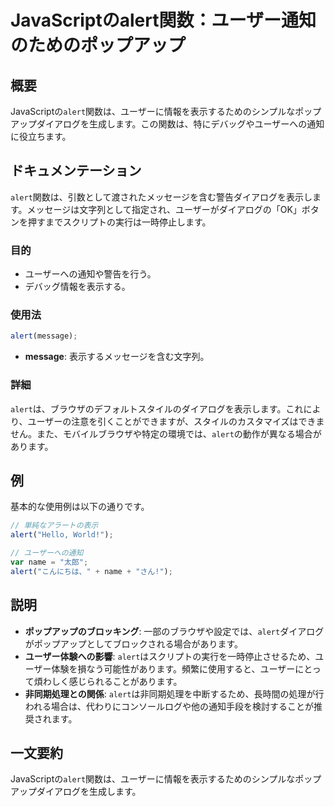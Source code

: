 <!--
Meta Description: # JavaScriptのalert関数：ユーザー通知のためのポップアップ ## 概要 JavaScriptの`alert`関数は、ユーザーに情報を表示するためのシンプルなポップアップダイアログを生成します。この関数は、特にデバッグやユーザーへの通知に役立ちます。 ## ドキュメンテーション `al...
Meta Keywords: alert, 関数は, javascriptの, ユーザーに情報を表示するためのシンプルなポップアップダイアログを生成します, javascript
-->

# JavaScriptのalert関数：ユーザー通知のためのポップアップ

## 概要
JavaScriptの`alert`関数は、ユーザーに情報を表示するためのシンプルなポップアップダイアログを生成します。この関数は、特にデバッグやユーザーへの通知に役立ちます。

## ドキュメンテーション
`alert`関数は、引数として渡されたメッセージを含む警告ダイアログを表示します。メッセージは文字列として指定され、ユーザーがダイアログの「OK」ボタンを押すまでスクリプトの実行は一時停止します。

### 目的
- ユーザーへの通知や警告を行う。
- デバッグ情報を表示する。

### 使用法
```javascript
alert(message);
```

- **message**: 表示するメッセージを含む文字列。

### 詳細
`alert`は、ブラウザのデフォルトスタイルのダイアログを表示します。これにより、ユーザーの注意を引くことができますが、スタイルのカスタマイズはできません。また、モバイルブラウザや特定の環境では、`alert`の動作が異なる場合があります。

## 例
基本的な使用例は以下の通りです。

```javascript
// 単純なアラートの表示
alert("Hello, World!");

// ユーザーへの通知
var name = "太郎";
alert("こんにちは、" + name + "さん!");
```

## 説明
- **ポップアップのブロッキング**: 一部のブラウザや設定では、`alert`ダイアログがポップアップとしてブロックされる場合があります。
- **ユーザー体験への影響**: `alert`はスクリプトの実行を一時停止させるため、ユーザー体験を損なう可能性があります。頻繁に使用すると、ユーザーにとって煩わしく感じられることがあります。
- **非同期処理との関係**: `alert`は非同期処理を中断するため、長時間の処理が行われる場合は、代わりにコンソールログや他の通知手段を検討することが推奨されます。

## 一文要約
JavaScriptの`alert`関数は、ユーザーに情報を表示するためのシンプルなポップアップダイアログを生成します。